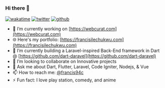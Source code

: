 ### Hi there 👋

[![wakatime](https://wakatime.com/badge/user/19eaeba3-9325-4851-935b-8271f4c8a8af.svg)](https://wakatime.com/@19eaeba3-9325-4851-935b-8271f4c8a8af)
[![twitter](https://img.shields.io/twitter/follow/francis94c?label=followers&logo=twitter&color=%23007ec6&style=plastic)](https://twitter.com/adewalecharles)
[![github](https://img.shields.io/github/followers/francis94c?logo=github&style=plastic)](https://github.com/adewalecharles?tab=followers)

<!--
**francis94c/francis94c** is a ✨ _special_ ✨ repository because its `README.md` (this file) appears on your GitHub profile.

Here are some ideas to get you started:
-->
- 🔭 I’m currently working on [https://webcurat.com](https://webcurat.com)
- 🌐 Here's my portfolio: [https://francisilechukwu.com](https://francisilechukwu.com)
- 🌱 I’m currently building a Laravel-inspired Back-End framework in Dart @ [https://github.com/dart-daravel](https://github.com/dart-daravel)
- 👯 I’m looking to collaborate on Innovative projects
- 💬 Ask me about Dart, Flutter, Laravel, Code Igniter, Nodejs, & Vue
- 📫 How to reach me: [@francis94c](https://twitter.com/francis94c)
- ⚡ Fun fact: I love play station, comedy, and anime
